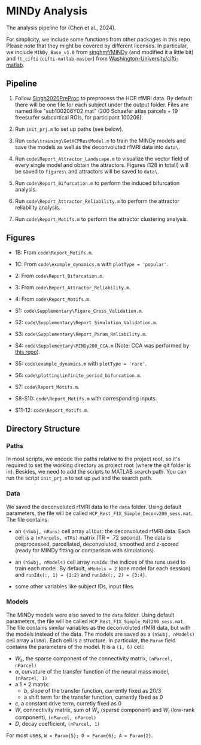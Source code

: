 # MINDy Analysis

The analysis pipeline for (Chen et al., 2024).

For simplicity, we include some functions from other packages in this repo. Please note that they might be covered by different licenses. In particular, we include `MINDy_Base_v1.0` from [singhmf/MINDy](https://github.com/singhmf/MINDy) (and modified it a little bit) and `ft_cifti` (`cifti-matlab-master`) from [Washington-University/cifti-matlab](https://github.com/Washington-University/cifti-matlab).

## Pipeline

1. Follow [Singh2020PreProc](https://github.com/rq-Chen/Singh2020PreProc) to preprocess the HCP rfMRI data. By default there will be one file for each subject under the output folder. Files are named like "sub100206Y02.mat" (200 Schaefer atlas parcels + 19 freesurfer subcortical ROIs, for participant 100206).

2. Run `init_prj.m` to set up paths (see below).

3. Run `code\training\GetHCPRestModel.m` to train the MINDy models and save the models as well as the deconvoluted rfMRI data into `data\`.

4. Run `code\Report_Attractor_Landscape.m` to visualize the vector field of every single model and obtain the attractors. Figures (128 in total!) will be saved to `figures\` and attractors will be saved to `data\`.

5. Run `code\Report_Bifurcation.m` to perform the induced bifurcation analysis.

6. Run `code\Report_Attractor_Reliability.m` to perform the attractor reliability analysis.

7. Run `code\Report_Motifs.m` to perform the attractor clustering analysis.

## Figures

- 1B: From `code\Report_Motifs.m`.

- 1C: From `code\example_dynamics.m` with `plotType = 'popular'`.

- 2: From `code\Report_Bifurcation.m`.

- 3: From `code\Report_Attractor_Reliability.m`.

- 4: From `code\Report_Motifs.m`.

- S1: `code\Supplementary\Figure_Cross_Validation.m`.

- S2: `code\Supplementary\Report_Simulation_Validation.m`.

- S3: `code\Supplementary\Report_Param_Reliability.m`.

- S4: `code\Supplementary\MINDy200_CCA.m` (Note: CCA was performed by [this repo](https://github.com/rq-Chen/HCP_CCA_1200_OSF)).

- S5: `code\example_dynamics.m` with `plotType = 'rare'`.

- S6: `code\plotting\infinite_period_bifurcation.m`.

- S7: `code\Report_Motifs.m`.

- S8-S10: `code\Report_Motifs.m` with corresponding inputs.

- S11-12: `code\Report_Motifs.m`. 

## Directory Structure

### Paths

In most scripts, we encode the paths relative to the project root, so it's required to set the working directory as project root (where the git folder is in). Besides, we need to add the scripts to MATLAB search path. You can run the script `init_prj.m` to set up `pwd` and the search path.

### Data

We saved the deconvoluted rfMRI data to the `data` folder. Using default parameters, the file will be called `HCP_Rest_FIX_Simple_Deconv200_sess.mat`. The file contains:

- an `(nSubj, nRuns)` cell array `allDat`: the deconvoluted rfMRI data. Each cell is a `(nParcels, nTRs)` matrix (TR = .72 second). The data is preprocessed, parcellated, deconvoluted, smoothed and z-scored (ready for MINDy fitting or comparison with simulations).

- an `(nSubj, nModels)` cell array `runIdx`: the indices of the runs used to train each model. By default, `nModels = 2` (one model for each session) and `runIdx(:, 1) = {1:2}` and `runIdx(:, 2) = {3:4}`.

- some other variables like subject IDs, input files.

### Models

The MINDy models were also saved to the `data` folder. Using default parameters, the file will be called `HCP_Rest_FIX_Simple_Mdl200_sess.mat`. The file contains similar variables as the deconvoluted rfMRI data, but with the models instead of the data. The models are saved as a `(nSubj, nModels)` cell array `allMdl`. Each cell is a structure. In particular, the `Param` field contains the parameters of the model. It is a `(1, 6)` cell:

- $W_s$, the sparse component of the connectivity matrix, `(nParcel, nParcel)`
- $\alpha$, curvature of the transfer function of the neural mass model, `(nParcel, 1)`
- a 1 \* 2 matrix:
  - $b$, slope of the transfer function, currently fixed as $20/3$
  - a shift term for the transfer function, currently fixed as $0$
- $c$, a constant drive term, curretly fixed as $0$
- $W$, connectivity matrix, sum of $W_s$ (sparse component) and $W_l$ (low-rank component), `(nParcel, nParcel)`
- $D$, decay coefficient, `(nParcel, 1)`

For most uses, `W = Param{5}; D = Param{6}; A = Param{2}`.
